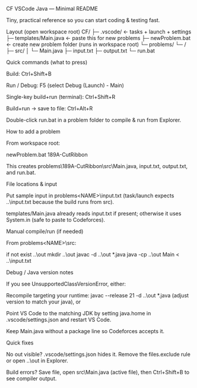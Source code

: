 CF VSCode Java — Minimal README

Tiny, practical reference so you can start coding & testing fast.

Layout (open workspace root)
CF/
├─ .vscode/              ← tasks + launch + settings
├─ templates/Main.java   ← paste this for new problems
├─ newProblem.bat        ← create new problem folder (runs in workspace root)
└─ problems/
   └─ <ProblemName>/
       ├─ src/
       │  └─ Main.java
       ├─ input.txt
       ├─ output.txt
       └─ run.bat

Quick commands (what to press)

Build: Ctrl+Shift+B

Run / Debug: F5 (select Debug (Launch) - Main)

Single-key build+run (terminal): Ctrl+Shift+R

Build+run → save to file: Ctrl+Alt+R

Double-click run.bat in a problem folder to compile & run from Explorer.

How to add a problem

From workspace root:

newProblem.bat 189A-CutRibbon


This creates problems\189A-CutRibbon\src\Main.java, input.txt, output.txt, and run.bat.

File locations & input

Put sample input in problems\<NAME>\input.txt (task/launch expects ..\input.txt because the build runs from src).

templates/Main.java already reads input.txt if present; otherwise it uses System.in (safe to paste to Codeforces).

Manual compile/run (if needed)

From problems\<NAME>\src:

if not exist ..\out mkdir ..\out
javac -d ..\out *.java
java -cp ..\out Main < ..\input.txt

Debug / Java version notes

If you see UnsupportedClassVersionError, either:

Recompile targeting your runtime: javac --release 21 -d ..\out *.java (adjust version to match your java), or

Point VS Code to the matching JDK by setting java.home in .vscode/settings.json and restart VS Code.

Keep Main.java without a package line so Codeforces accepts it.

Quick fixes

No out visible? .vscode/settings.json hides it. Remove the files.exclude rule or open ..\out in Explorer.

Build errors? Save file, open src\Main.java (active file), then Ctrl+Shift+B to see compiler output.